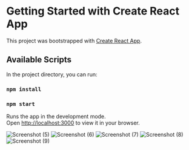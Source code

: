 # Getting Started with Create React App

This project was bootstrapped with [Create React App](https://github.com/facebook/create-react-app).

## Available Scripts

In the project directory, you can run:
### `npm install`
### `npm start`

Runs the app in the development mode.\
Open [http://localhost:3000](http://localhost:3000) to view it in your browser.



![Screenshot (5)](https://user-images.githubusercontent.com/78983125/175822773-07eb2deb-f3f4-4344-96ed-1c55a2a5bdc9.png)
![Screenshot (6)](https://user-images.githubusercontent.com/78983125/175822775-6518edc0-5125-40e2-8c1b-e6aa7742730d.png)
![Screenshot (7)](https://user-images.githubusercontent.com/78983125/175822777-1c1a003a-d174-408d-834d-1ecb09929371.png)
![Screenshot (8)](https://user-images.githubusercontent.com/78983125/175822782-f43bcef4-6b00-49e7-af3a-981f920d6bac.png)
![Screenshot (9)](https://user-images.githubusercontent.com/78983125/175822785-8ce30918-b3cf-480a-a7c2-35655eb38f17.png)
